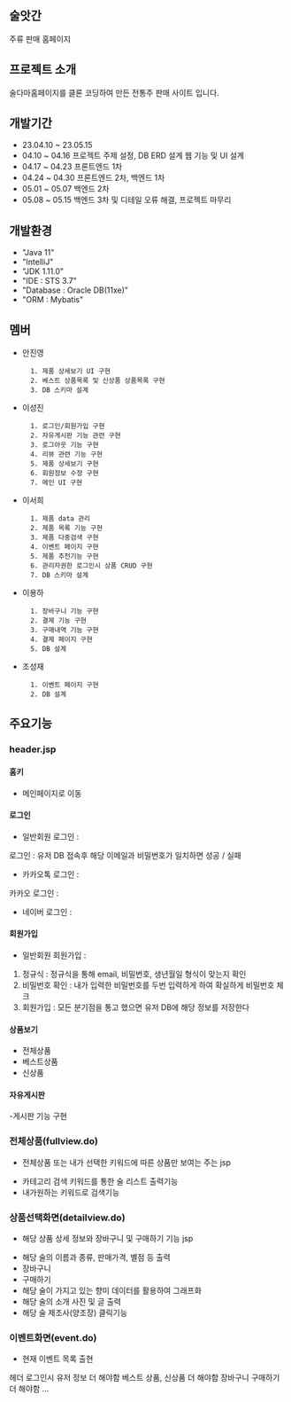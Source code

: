 ## 술앗간
주류 판매 홈페이지

## 프로젝트 소개
술다마홈페이지를 클론 코딩하여 만든 전통주 판매 사이트 입니다.

## 개발기간
* 23.04.10 ~ 23.05.15
* 04.10 ~ 04.16 프로젝트 주제 설정, DB ERD 설계 웹 기능 및 UI 설계
* 04.17 ~ 04.23 프론트엔드 1차
* 04.24 ~ 04.30 프론트엔드 2차, 백엔드 1차
* 05.01 ~ 05.07 백엔드 2차
* 05.08 ~ 05.15 백엔드 3차 및 디테일 오류 해결, 프로젝트 마무리

## 개발환경
* "Java 11"
* "IntelliJ"
* "JDK 1.11.0"
* "IDE : STS 3.7"
* "Database : Oracle DB(11xe)"
* "ORM : Mybatis"

## 멤버
- 안진영

        1. 제품 상세보기 UI 구현
        2. 베스트 상품목록 및 신상품 상품목록 구현
        3. DB 스키마 설계

- 이성진

        1. 로그인/회원가입 구현
        2. 자유게시판 기능 관련 구현
        3. 로그아웃 기능 구현
        4. 리뷰 관련 기능 구현
        5. 제품 상세보기 구현
        6. 회원정보 수정 구현
        7. 메인 UI 구현 

- 이서희

        1. 제품 data 관리
        2. 제품 목록 기능 구현
        3. 제품 다중검색 구현
        4. 이벤트 페이지 구현
        5. 제품 추천기능 구현
        6. 관리자권한 로그인시 상품 CRUD 구현
        7. DB 스키마 설계

- 이용하

        1. 장바구니 기능 구현
        2. 결제 기능 구현
        3. 구매내역 기능 구현
        4. 결제 페이지 구현
        5. DB 설계

- 조성재

        1. 이벤트 페이지 구현
        2. DB 설계


## 주요기능

### header.jsp

#### 홈키
- 메인페이지로 이동

#### 로그인

* 일반회원 로그인 :

로그인 : 유저 DB 접속후 해당 이메일과 비밀번호가 일치하면 성공 / 실패

* 카카오톡 로그인 :

카카오 로그인 : 

* 네이버 로그인 :

#### 회원가입

* 일반회원 회원가입 :

1. 정규식 : 정규식을 통해 email, 비밀번호, 생년월일 형식이 맞는지 확인
2. 비밀번호 확인 : 내가 입력한 비밀번호를 두번 입력하게 하여 확실하게 비밀번호 체크
3. 회원가입 : 모든 분기점을 통고 했으면 유저 DB에 해당 정보를 저장한다

#### 상품보기 

* 전체상품
* 베스트상품
* 신상품

#### 자유게시판
-게시판 기능 구현

### 전체상품(fullview.do)
- 전체상품 또는 내가 선택한 키워드에 따른 상품만 보여는 주는 jsp
* 카테고리 검색 키워드를 통한 술 리스트 출력기능
* 내가원하는 키워드로 검색기능

### 상품선택화면(detailview.do)
- 해당 상품 상세 정보와 장바구니 및 구매하기 기능 jsp

* 해당 술의 이름과 종류, 판매가격, 별점 등 출력
* 장바구니
* 구매하기
* 해당 술이 가지고 있는 향미 데이터를 활용하여 그래프화
* 해당 술의 소개 사진 및 글 출력
* 해당 술 제조사(양조장) 클릭기능

### 이벤트화면(event.do)
- 현재 이벤트 목록 출현

헤더 로그인시 유저 정보 더 해야함
베스트 상품, 신상품 더 해야함
장바구니 구매하기 더 해야함
...
